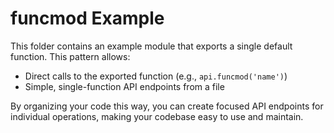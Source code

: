 # funcmod Example

This folder contains an example module that exports a single default function. This pattern allows:

- Direct calls to the exported function (e.g., `api.funcmod('name')`)
- Simple, single-function API endpoints from a file

By organizing your code this way, you can create focused API endpoints for individual operations, making your codebase easy to use and maintain.
